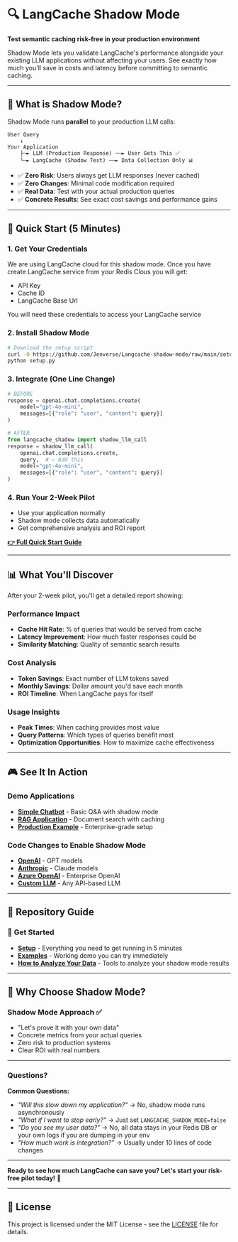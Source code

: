 # 🔍 LangCache Shadow Mode

**Test semantic caching risk-free in your production environment**

Shadow Mode lets you validate LangCache's performance alongside your existing LLM applications without affecting your users. See exactly how much you'll save in costs and latency before committing to semantic caching.

---

## 🎯 What is Shadow Mode?

Shadow Mode runs **parallel** to your production LLM calls:

```
User Query
    ↓
Your Application
    ├─► LLM (Production Response) ──► User Gets This ✅
    └─► LangCache (Shadow Test) ──► Data Collection Only 📊
```

- ✅ **Zero Risk**: Users always get LLM responses (never cached)
- ✅ **Zero Changes**: Minimal code modification required  
- ✅ **Real Data**: Test with your actual production queries
- ✅ **Concrete Results**: See exact cost savings and performance gains

---

## 🚀 Quick Start (5 Minutes)

### 1. **Get Your Credentials**
We are using LangCache cloud for this shadow mode. 
Once you have create LangCache service from your Redis Clous you will get: 
- API Key
- Cache ID  
- LangCache Base Url

You will need these credentials to access your LangCache service

### 2. **Install Shadow Mode**
```bash
# Download the setup script
curl -O https://github.com/Jenverse/Langcache-shadow-mode/raw/main/setup/setup.py
python setup.py
```

### 3. **Integrate (One Line Change)**
```python
# BEFORE
response = openai.chat.completions.create(
    model="gpt-4o-mini", 
    messages=[{"role": "user", "content": query}]
)

# AFTER  
from langcache_shadow import shadow_llm_call
response = shadow_llm_call(
    openai.chat.completions.create,
    query,  # ← Add this
    model="gpt-4o-mini",
    messages=[{"role": "user", "content": query}]
)
```

### 4. **Run Your 2-Week Pilot**
- Use your application normally
- Shadow mode collects data automatically
- Get comprehensive analysis and ROI report

**[👉 Full Quick Start Guide](setup/README.md)**

---

## 📊 What You'll Discover

After your 2-week pilot, you'll get a detailed report showing:

### Performance Impact
- **Cache Hit Rate**: % of queries that would be served from cache
- **Latency Improvement**: How much faster responses could be  
- **Similarity Matching**: Quality of semantic search results

### Cost Analysis  
- **Token Savings**: Exact number of LLM tokens saved
- **Monthly Savings**: Dollar amount you'd save each month
- **ROI Timeline**: When LangCache pays for itself

### Usage Insights
- **Peak Times**: When caching provides most value
- **Query Patterns**: Which types of queries benefit most
- **Optimization Opportunities**: How to maximize cache effectiveness

---

## 🎮 See It In Action

### Demo Applications
- **[Simple Chatbot](examples/simple-chatbot/)** - Basic Q&A with shadow mode
- **[RAG Application](examples/rag-application/)** - Document search with caching
- **[Production Example](examples/production-example/)** - Enterprise-grade setup

### Code Changes to Enable Shadow Mode
- **[OpenAI](setup/code-changes-to-enable-shadow-mode/openai-example.py)** - GPT models
- **[Anthropic](setup/code-changes-to-enable-shadow-mode/anthropic-example.py)** - Claude models
- **[Azure OpenAI](setup/code-changes-to-enable-shadow-mode/azure-openai-example.py)** - Enterprise OpenAI
- **[Custom LLM](setup/code-changes-to-enable-shadow-mode/custom-llm-example.py)** - Any API-based LLM

---

## 📁 Repository Guide

### 🚀 **Get Started**
- **[Setup](setup/)** - Everything you need to get running in 5 minutes
- **[Examples](examples/)** - Working demo you can try immediately
- **[How to Analyze Your Data](how-to-analyze-your-data/)** - Tools to analyze your shadow mode results

---

## 🎯 Why Choose Shadow Mode?

### Shadow Mode Approach ✅  
- "Let's prove it with your own data"
- Concrete metrics from your actual queries
- Zero risk to production systems
- Clear ROI with real numbers

---


### Questions?

**Common Questions:**
- *"Will this slow down my application?"* → No, shadow mode runs asynchronously
- *"What if I want to stop early?"* → Just set `LANGCACHE_SHADOW_MODE=false`
- *"Do you see my user data?"* → No, all data stays in your Redis DB or your own logs if you are dumping in your env
- *"How much work is integration?"* → Usually under 10 lines of code changes


---

**Ready to see how much LangCache can save you? Let's start your risk-free pilot today!** 🚀

---

## 📄 License

This project is licensed under the MIT License - see the [LICENSE](LICENSE) file for details.
